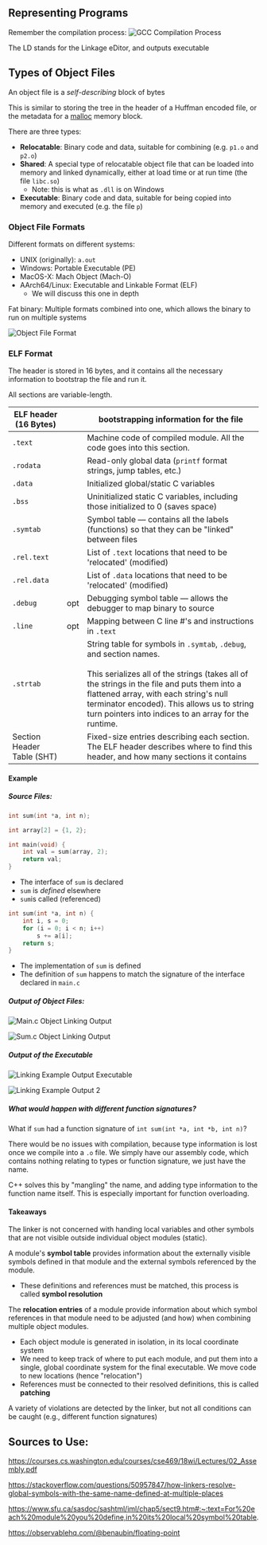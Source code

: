 ## Representing Programs

Remember the compilation process:
![GCC Compilation Process](GCC%20Compilation%20Process.svg)

The LD stands for the Linkage eDitor, and outputs executable

## Types of Object Files

An object file is a *self-describing* block of bytes

This is similar to storing the tree in the header of a Huffman encoded file, or the metadata for a [malloc](Dynamic%20Memory%20Management.md) memory block.

There are three types:
- **Relocatable**: Binary code and data, suitable for combining (e.g. `p1.o` and `p2.o`)
- **Shared**: A special type of relocatable object file that can be loaded into memory and linked dynamically, either at load time or at run time (the file `libc.so`)
	- Note: this is what as `.dll` is on Windows
- **Executable**: Binary code and data, suitable for being copied into memory and executed (e.g. the file `p`)

### Object File Formats

Different formats on different systems:
- UNIX (originally): `a.out`
- Windows: Portable Executable (PE)
- MacOS-X: Mach Object (Mach-O)
- AArch64/Linux: Executable and Linkable Format (ELF)
	- We will discuss this one in depth

Fat binary: Multiple formats combined into one, which allows the binary to run on multiple systems

![Object File Format](Object%20File%20Format.png)

### ELF Format

The header is stored in 16 bytes, and it contains all the necessary information to bootstrap the file and run it.

All sections are variable-length.

| ELF header (16 Bytes)      |     | bootstrapping information for the file                                                                                                                                                                                                                                                                                   |
| -------------------------- | --- | ------------------------------------------------------------------------------------------------------------------------------------------------------------------------------------------------------------------------------------------------------------------------------------------------------------------------ |
| `.text`                    |     | Machine code of compiled module. All the code goes into this section.                                                                                                                                                                                                                                                    |
| `.rodata`                  |     | Read-only global data (`printf` format strings, jump tables, etc.)                                                                                                                                                                                                                                                       |
| `.data`                    |     | Initialized global/static C variables                                                                                                                                                                                                                                                                                    |
| `.bss`                     |     | Uninitialized static C variables, including those initialized to 0 (saves space)                                                                                                                                                                                                                                         |
| `.symtab`                  |     | Symbol table — contains all the labels (functions) so that they can be "linked" between files                                                                                                                                                                                                                            |
| `.rel.text`                |     | List of `.text` locations that need to be 'relocated' (modified)                                                                                                                                                                                                                                                         |
| `.rel.data`                |     | List of `.data` locations that need to be 'relocated' (modified)                                                                                                                                                                                                                                                         |
| `.debug`                   | opt | Debugging symbol table — allows the debugger to map binary to source                                                                                                                                                                                                                                                     |
| `.line`                    | opt | Mapping between C line #'s and instructions in `.text`                                                                                                                                                                                                                                                                   |
| `.strtab`                  |     | String table for symbols in `.symtab`, `.debug`, and section names. <br><br>This serializes all of the strings (takes all of the strings in the file and puts them into a flattened array, with each string's null terminator encoded). This allows us to string turn pointers into indices to an array for the runtime. |
| Section Header Table (SHT) |     | Fixed-size entries describing each section. The ELF header describes where to find this header, and how many sections it contains                                                                                                                                                                                        |

#### Example

##### Source Files:

```c main.c
int sum(int *a, int n);

int array[2] = {1, 2};

int main(void) {
	int val = sum(array, 2);
	return val;
}
```

- The interface of `sum` is declared
- `sum` is *defined* elsewhere
- `sum`is called (referenced)

```c sum.c
int sum(int *a, int n) {
	int i, s = 0;
	for (i = 0; i < n; i++)
		s += a[i];
	return s;
}
```

- The implementation of `sum` is defined
- The definition of `sum` happens to match the signature of the interface declared in `main.c`

##### Output of Object Files:

![Main.c Object Linking Output](Main.c%20Object%20Linking%20Output.png)

![Sum.c Object Linking Output](Sum.c%20Object%20Linking%20Output.png)

##### Output of the Executable

![Linking Example Output Executable](Linking%20Example%20Output%20Executable.png)

![Linking Example Output 2](Linking%20Example%20Output%202.png)

##### What would happen with different function signatures?

What if `sum` had a function signature of `int sum(int *a, int *b, int n)`?

There would be no issues with compilation, because type information is lost once we compile into a `.o` file. We simply have our assembly code, which contains nothing relating to types or function signature, we just have the name.

C++ solves this by "mangling" the name, and adding type information to the function name itself. This is especially important for function overloading.

#### Takeaways

The linker is not concerned with handing local variables and other symbols that are not visible outside individual object modules (static).

A module's **symbol table** provides information about the externally visible symbols defined in that module and the external symbols referenced by the module.
- These definitions and references must be matched, this process is called **symbol resolution**

The **relocation entries** of a module provide information about which symbol references in that module need to be adjusted (and how) when combining multiple object modules.
- Each object module is generated in isolation, in its local coordinate system
- We need to keep track of where to put each module, and put them into a single, global coordinate system for the final executable. We move code to new locations (hence "relocation")
- References must be connected to their resolved definitions, this is called **patching**

A variety of violations are detected by the linker, but not all conditions can be caught (e.g., different function signatures)



## Sources to Use:

https://courses.cs.washington.edu/courses/cse469/18wi/Lectures/02_Assembly.pdf

https://stackoverflow.com/questions/50957847/how-linkers-resolve-global-symbols-with-the-same-name-defined-at-multiple-places

https://www.sfu.ca/sasdoc/sashtml/iml/chap5/sect9.htm#:~:text=For%20each%20module%20you%20define,in%20its%20local%20symbol%20table.

https://observablehq.com/@benaubin/floating-point